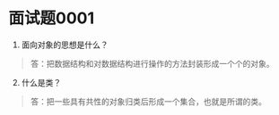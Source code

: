 # 面试题0001


1. 面向对象的思想是什么？
>答：把数据结构和对数据结构进行操作的方法封装形成一个个的对象。  


2. 什么是类？
>答：把一些具有共性的对象归类后形成一个集合，也就是所谓的类。